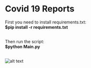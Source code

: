 # Covid 19 Reports

First you need to install requirements.txt: <br>
<b>$pip install -r requirements.txt</b><br><br>

Then run the script:<br>
<b>$python Main.py</b><br><br>


![alt text](https://github.com/RianTech/Covid19Reports/blob/master/assets/1.png)
